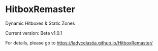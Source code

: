 # HitboxRemaster
Dynamic Hitboxes &amp; Static Zones

Current version: Beta v1.0.1

For details, please go to https://ladycelastia.github.io/HitboxRemaster/

